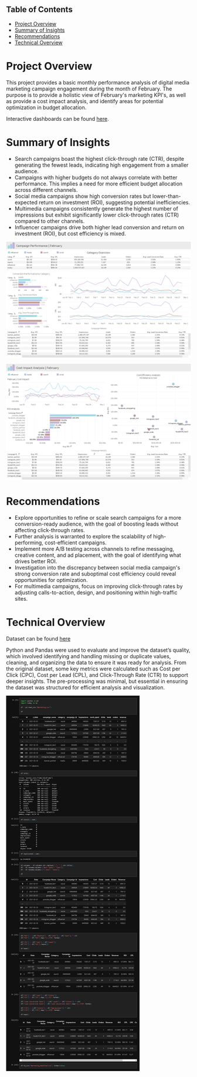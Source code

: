 Table of Contents
-----------------
- [Project Overview](#project-overview)
- [Summary of Insights](#summary-of-insights)
- [Recommendations](#recommendations)
- [Technical Overview](#technical-overview)

Project Overview
===============

This project provides a basic monthly performance analysis of digital media marketing campaign engagement during the month of February. The purpose is to provide a holistic view of February's marketing KPI's, as well as provide a cost impact analysis, and identify areas for potential optimization in budget allocation.

Interactive dashboards can be found [here](https://public.tableau.com/app/profile/max.d4182/viz/MarketingCampaignPerformanceAnalysis_17275645130830/CampaignPerformanceDashboard).

Summary of Insights
==================

- Search campaigns boast the highest click-through rate (CTR), despite generating the fewest leads, indicating high engagement from a smaller audience.
- Campaigns with higher budgets do not always correlate with better performance. This implies a need for more efficient budget allocation across different channels.
- Social media campaigns show high conversion rates but lower-than-expected return on investment (ROI), suggesting potential inefficiencies.
- Multimedia campaigns consistently generate the highest number of impressions but exhibit significantly lower click-through rates (CTR) compared to other channels.
- Influencer campaigns drive both higher lead conversion and return on investment (ROI), but cost efficiency is mixed.

![image1](Content/page1.png)

![image2](Content/page2.png)

Recommendations
==============

- Explore opportunities to refine or scale search campaigns for a more conversion-ready audience, with the goal of boosting leads without affecting click-through rates.
- Further analysis is warranted to explore the scalability of high-performing, cost-efficient campaigns.
- Implement more A/B testing across channels to refine messaging, creative content, and ad placement, with the goal of identifying what drives better ROI.
- Investigation into the discrepancy between social media campaign's strong conversion rate and suboptimal cost efficiency could reveal opportunities for optimization.
- For multimedia campaigns, focus on improving click-through rates by adjusting calls-to-action, design, and positioning within high-traffic sites.


Technical Overview
=================

Dataset can be found [here](https://www.kaggle.com/datasets/sinderpreet/analyze-the-marketing-spending/data)

Python and Pandas were used to evaluate and improve the dataset’s quality, which involved identifying and handling missing or duplicate values, cleaning, and organizing the data to ensure it was ready for analysis. From the original dataset, some key metrics were calculated such as Cost per Click (CPC), Cost per Lead (CPL), and Click-Through Rate (CTR) to support deeper insights. The pre-processing was minimal, but essential in ensuring the dataset was structured for efficient analysis and visualization.

![jupyter](Content/notebook.png)
